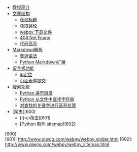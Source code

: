 * [教程简介][100]
* [文章结构][200]
    * [获取标题][201]
    * [获取评论][202]
    * [webpy 下载文件][203]
    * [404 Not Found][204]
    * [代码高亮][205]
* [Markdown解析][300]
    * [普通语法][301]
    * [Python Markdown扩展][302]
* [留言板功能][400]
    * [ip定位][401]
    * [页面表单提交][402]
* [搜索功能][500]
    * [Python 遍历目录][501]
    * [Python 从文件中查找字符串][502]
    * [对查找的关键字进行高亮处理][503]
* [爬虫][600]
    * [小小爬虫][601]
    * [Python 制作 sitemap][602]

[100]:      http://www.qjwgg.com/webpy/index.html
[200]:      http://www.qjwgg.com/webpy/webpy_article_structure.html
[201]:      http://www.qjwgg.com/webpy/webpy_get_title.html
[202]:      http://www.qjwgg.com/webpy/webpy_get_comment.html
[203]:      http://www.qjwgg.com/webpy/webpy_download_file.html
[204]:      http://www.qjwgg.com/webpy/webpy_404_not_found.html
[205]:      http://www.qjwgg.com/webpy/webpy_highlight.html
[300]:      http://www.qjwgg.com/webpy/webpy_md2html.html
[301]:      http://www.qjwgg.com/webpy/webpy_markdown_syntax.html
[302]:      http://www.qjwgg.com/webpy/webpy_markdown_extra.html
[400]:      http://www.qjwgg.com/webpy/webpy_comment.html
[401]:      http://www.qjwgg.com/webpy/webpy_ip_locate.html
[402]:      http://www.qjwgg.com/webpy/webpy_form_submit.html
[500]:      http://www.qjwgg.com/webpy/webpy_search.html
[501]:      http://www.qjwgg.com/webpy/webpy_python_traverse_dir.html
[502]:      http://www.qjwgg.com/webpy/webpy_python_search_string.html
[503]:      http://www.qjwgg.com/webpy/webpy_highlight_str.html
[600]:      
[601]:      http://www.qjwgg.com/webpy/webpy_spider.html
[602]:      http://www.qjwgg.com/webpy/webpy_sitemap.html

